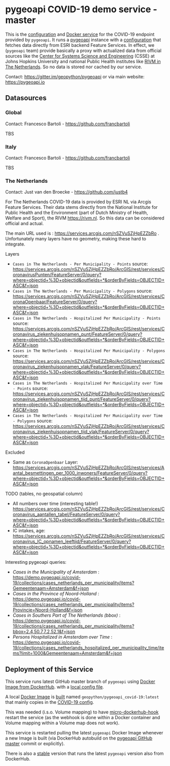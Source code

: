 # pygeoapi COVID-19 demo service - master

This is the [configuration](pygeoapi/covid-19.config.yml) and [Docker service](docker-compose.yml) for the COVID-19 endpoint provided by `pygeoapi`.
It runs a [pygeoapi](https://pygeoapi.io) instance with a [configuration](pygeoapi/covid-19.config.yml) that fetches data
directly from ESRI backend Feature Services. In effect, we (`pygeoapi` team) provide basically a proxy with 
actualized data from official sources like the 
[Center for Systems Science and Engineering](https://systems.jhu.edu/) (CSSE) 
at Johns Hopkins University and national 
Public Health institutes like [RIVM in The Netherlands](https://rivm.nl).
So no data is stored nor cached by our service.

Contact: https://gitter.im/geopython/pygeoapi or via main website: https://pygeoapi.io

## Datasources

### Global

Contact: Francesco Bartoli - https://github.com/francbartoli

TBS

### Italy

Contact: Francesco Bartoli - https://github.com/francbartoli

TBS

### The Netherlands

Contact: Just van den Broecke - https://github.com/justb4

For The Netherlands COVID-19 data is provided by ESRI NL via Arcgis Feature Services.
Their data stems directly from the National Institute for Public Health
and the Environment (part of Dutch Ministry of Health, Welfare and Sport), the RIVM https://rivm.nl.
So this data can be considered official and actual.

The main URL used is : https://services.arcgis.com/nSZVuSZjHpEZZbRo . 
Unfortunately many layers have no geometry, making these hard to integrate.

Layers

* `Cases in The Netherlands - Per Municipality - Points` source: https://services.arcgis.com/nSZVuSZjHpEZZbRo/ArcGIS/rest/services/CoronavirusPunten/FeatureServer/0/query?where=objectid+%3D+objectid&outfields=*&orderByFields=OBJECTID+ASC&f=json 
* `Cases in The Netherlands - Per Municipality - Polygons` source: https://services.arcgis.com/nSZVuSZjHpEZZbRo/ArcGIS/rest/services/CoronaOpenbaar/FeatureServer/0/query?where=objectid+%3D+objectid&outfields=*&orderByFields=OBJECTID+ASC&f=json
* `Cases in The Netherlands - Hospitalized Per Municipality - Points` source: https://services.arcgis.com/nSZVuSZjHpEZZbRo/ArcGIS/rest/services/Coronavirus_ziekenhuisopnamen_punt/FeatureServer/0/query?where=objectid+%3D+objectid&outfields=*&orderByFields=OBJECTID+ASC&f=json
* `Cases in The Netherlands - Hospitalized Per Municipality - Polygons` source: https://services.arcgis.com/nSZVuSZjHpEZZbRo/ArcGIS/rest/services/Coronavirus_ziekenhuisopnamen_vlak/FeatureServer/0/query?where=objectid+%3D+objectid&outfields=*&orderByFields=OBJECTID+ASC&f=json
* `Cases in The Netherlands - Hospitalized Per Municipality over Time - Points` source: https://services.arcgis.com/nSZVuSZjHpEZZbRo/ArcGIS/rest/services/Coronavirus_ziekenhuisopnamen_tijd_punt/FeatureServer/0/query?where=objectid+%3D+objectid&outfields=*&orderByFields=OBJECTID+ASC&f=json
* `Cases in The Netherlands - Hospitalized Per Municipality over Time - Polygons` source: https://services.arcgis.com/nSZVuSZjHpEZZbRo/ArcGIS/rest/services/Coronavirus_ziekenhuisopnamen_tijd_vlak/FeatureServer/0/query?where=objectid+%3D+objectid&outfields=*&orderByFields=OBJECTID+ASC&f=json

Excluded

* Same as `CoronaOpenbaar` Layer: https://services.arcgis.com/nSZVuSZjHpEZZbRo/ArcGIS/rest/services/Aantal_besmettingen_per_1000_inwoners/FeatureServer/0/query?where=objectid+%3D+objectid&outfields=*&orderByFields=OBJECTID+ASC&f=json

TODO (tables, no geospatial column)

* All numbers over time (interesting table!)  
https://services.arcgis.com/nSZVuSZjHpEZZbRo/ArcGIS/rest/services/Coronavirus_aantallen_tabel/FeatureServer/0/query?where=objectid+%3D+objectid&outfields=*&orderByFields=OBJECTID+ASC&f=json
* IC intakes, age: https://services.arcgis.com/nSZVuSZjHpEZZbRo/ArcGIS/rest/services/Coronavirus_IC_opnamen_leeftijd/FeatureServer/0/query?where=objectid+%3D+objectid&outfields=*&orderByFields=OBJECTID+ASC&f=json

Interesting pygeoapi queries:

* *Cases in the Municipality of Amsterdam* : https://demo.pygeoapi.io/covid-19/collections/cases_netherlands_per_municipality/items?Gemeentenaam=Amsterdam&f=json
* *Cases in the Province of Noord-Holland* : https://demo.pygeoapi.io/covid-19/collections/cases_netherlands_per_municipality/items?Provincie=Noord-Holland&f=json
* *Cases in Southers Part of The Netherlands (bbox)* : https://demo.pygeoapi.io/covid-19/collections/cases_netherlands_per_municipality/items?bbox=2.4,50.7,7.2,52.1&f=json
* *Persons Hospitalized in Amsterdam over Time* : https://demo.pygeoapi.io/covid-19/collections/cases_netherlands_hospitalized_per_municipality_time/items?limit=1000&Gemeentenaam=Amsterdam&f=json


## Deployment of this Service

This service runs latest GitHub master branch of `pygeoapi` using
[Docker Image from DockerHub](https://cloud.docker.com/u/geopython/repository/docker/geopython/pygeoapi).
with a [local config file](covid-19.config.yml).

A local [Docker Image](Dockerfile) is [built](build.sh) named `geopython/pygeoapi_covid-19:latest` 
that mainly copies in the [COVID-19 config](covid-19.config.yml).

This was needed (i.s.o. Volume mapping) to have [micro-dockerhub-hook](https://github.com/maccyber/micro-dockerhub-hook)
restart the service (as the webhook is done within a Docker container and Volume mapping within a Volume map does not work).

This service is restarted pulling the latest `pygeoapi` Docker Image whenever a new Image is built (via DockerHub autobuild on
the [pygeoapi GitHub master](https://github.com/geopython/pygeoapi) commit or explicitly).

There is also a [stable](../pygeoapi_stable) version that runs the latest `pygeoapi` version also from DockerHub.
